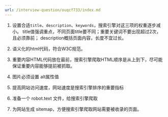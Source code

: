 ```yaml
---
url: /interview-question/ouqcf733/index.md
---
```

1. 设置合适`title`、`description`、`keywords`，搜索引擎对这三项的权重逐步减小。
   title值强调重点，不同页面title要不同；重要关键词不要出现超过2次，且必须靠前；
   description概括页面内容，长度不宜过长。

2. 语义化的html代码，符合W3C规范。

3. 重要内容HTML代码放在最前，搜索引擎爬取HTML顺序是从上到下，尽可能保证重要内容能够提前被抓取。

4. 图片必须设置 alt属性值

5. 提高网站访问速度，网站速度是搜索引擎排序的重要指标

6. 准备一个 robot.text 文件，给搜索引擎爬取

7. 为网站生成 sitemap，方便搜索引擎爬取网站需要被收录的页面。
